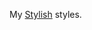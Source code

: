 My [Stylish](https://chrome.google.com/webstore/detail/stylish/fjnbnpbmkenffdnngjfgmeleoegfcffe) styles.
